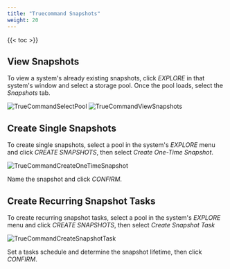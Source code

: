 ```yaml
---
title: "Truecommand Snapshots"
weight: 20
---
```


{{< toc >}}

## View Snapshots

To view a system's already existing snapshots, click *EXPLORE* in that system's window and select a storage pool. Once the pool loads, select the *Snapshots* tab.

![TrueCommandSelectPool](/images/TrueCommand/TrueCommandSelectPool.png "Select a Pool") ![TrueCommandViewSnapshots](/images/TrueCommand/TrueCommandViewSnapshots.png "View Snapshots")

## Create Single Snapshots

To create single snapshots, select a pool in the system's *EXPLORE* menu and click *CREATE SNAPSHOTS*, then select *Create One-Time Snapshot*.

![TrueCommandCreateOneTimeSnapshot](/images/TrueCommand/TrueCommandCreateOneTimeSnapshot.png "Create One-time Snapshot")

Name the snapshot and click *CONFIRM*.

## Create Recurring Snapshot Tasks

To create recurring snapshot tasks, select a pool in the system's *EXPLORE* menu and click *CREATE SNAPSHOTS*, then select *Create Snapshot Task*

![TrueCommandCreateSnapshotTask](/images/TrueCommand/TrueCommandCreateSnapshotTask.png "Create Snapshot Task")

Set a tasks schedule and determine the snapshot lifetime, then click *CONFIRM*.